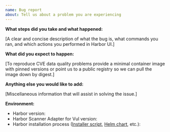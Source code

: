 ```yaml
---
name: Bug report
about: Tell us about a problem you are experiencing
---
```


**What steps did you take and what happened:**

[A clear and concise description of what the bug is, what commands you ran, and which actions you performed in Harbor UI.]

**What did you expect to happen:**

[To reproduce CVE data quality problems provide a minimal container image with pinned versions or point us to a public registry so we can pull the image down by digest.]

**Anything else you would like to add:**

[Miscellaneous information that will assist in solving the issue.]

**Environment:**

- Harbor version:
- Harbor Scanner Adapter for Vul version:
- Harbor installation process ([Installer script][harbor-installer], [Helm chart][harbor-helm], etc.):

[harbor-helm]: https://goharbor.io/docs/2.3.0/install-config/harbor-ha-helm/
[harbor-installer]: https://goharbor.io/docs/2.3.0/install-config/download-installer/

